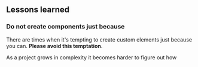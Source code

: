 ## Lessons learned

### Do not create components just because

There are times when it's tempting to create custom elements just because you can. **Please avoid this temptation**.

As a project grows in complexity it becomes harder to figure out how 